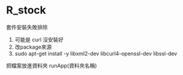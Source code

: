 # R_stock

套件安裝失敗排除
1. 可能是 curl 沒安裝好
2. 改package來源
3. sudo apt-get install -y libxml2-dev libcurl4-openssl-dev libssl-dev

把檔案放進資料夾
runApp(資料夾名稱)
